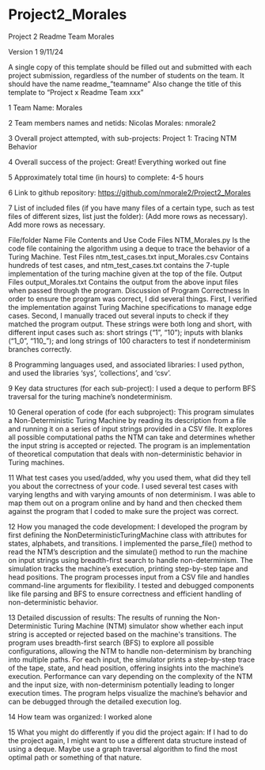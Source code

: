 # Project2_Morales

Project 2 Readme Team Morales

Version 1 9/11/24

A single copy of this template should be filled out and submitted with each project submission, regardless of the number of students on the team. It should have the name readme_”teamname”
Also change the title of this template to “Project x Readme Team xxx”

1
Team Name: Morales

2
Team members names and netids: Nicolas Morales: nmorale2

3
Overall project attempted, with sub-projects: Project 1: Tracing NTM Behavior

4
Overall success of the project: Great! Everything worked out fine

5
Approximately total time (in hours) to complete: 4-5 hours

6
Link to github repository: https://github.com/nmorale2/Project2_Morales 

7
List of included files (if you have many files of a certain type, such as test files of different sizes, list just the folder): (Add more rows as necessary). Add more rows as necessary.

File/folder Name
File Contents and Use
Code Files
NTM_Morales.py
Is the code file containing the algorithm using a deque to trace the behavior of a Turing Machine.
Test Files
ntm_test_cases.txt
input_Morales.csv
Contains hundreds of test cases, and ntm_test_cases.txt contains the 7-tuple implementation of the turing machine given at the top of the file.
Output Files
output_Morales.txt
Contains the output from the above input files when passed through the program.
Discussion of Program Correctness
In order to ensure the program was correct, I did several things. First, I verified the implementation against Turing Machine specifications to manage edge cases. Second, I manually traced out several inputs to check if they matched the program output. These strings were both long and short, with different input cases such as: short strings (“1”, “10”); inputs with blanks (“1_0”, “110_”); and long strings of 100 characters to test if nondeterminism branches correctly.





8
Programming languages used, and associated libraries: I used python, and used the libraries ‘sys’, ‘collections’, and ‘csv’.

9
Key data structures (for each sub-project): I used a deque to perform BFS traversal for the turing machine’s nondeterminism.

10
General operation of code (for each subproject): This program simulates a Non-Deterministic Turing Machine by reading its description from a file and running it on a series of input strings provided in a CSV file. It explores all possible computational paths the NTM can take and determines whether the input string is accepted or rejected. The program is an implementation of theoretical computation that deals with non-deterministic behavior in Turing machines.

11
What test cases you used/added, why you used them, what did they tell you about the correctness of your code. I used several test cases with varying lengths and with varying amounts of non determinism. I was able to map them out on a program online and by hand and then checked them against the program that I coded to make sure the project was correct.

12
How you managed the code development: I developed the program by first defining the NonDeterministicTuringMachine class with attributes for states, alphabets, and transitions. I implemented the parse_file() method to read the NTM’s description and the simulate() method to run the machine on input strings using breadth-first search to handle non-determinism. The simulation tracks the machine’s execution, printing step-by-step tape and head positions. The program processes input from a CSV file and handles command-line arguments for flexibility. I tested and debugged components like file parsing and BFS to ensure correctness and efficient handling of non-deterministic behavior.

13
Detailed discussion of results: The results of running the Non-Deterministic Turing Machine (NTM) simulator show whether each input string is accepted or rejected based on the machine's transitions. The program uses breadth-first search (BFS) to explore all possible configurations, allowing the NTM to handle non-determinism by branching into multiple paths. For each input, the simulator prints a step-by-step trace of the tape, state, and head position, offering insights into the machine’s execution. Performance can vary depending on the complexity of the NTM and the input size, with non-determinism potentially leading to longer execution times. The program helps visualize the machine’s behavior and can be debugged through the detailed execution log.

14
How team was organized: I worked alone

15
What you might do differently if you did the project again: If I had to do the project again, I might want to use a different data structure instead of using a deque. Maybe use a graph traversal algorithm to find the most optimal path or something of that nature.
